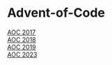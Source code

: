 # Advent-of-Code  
[AOC 2017](http://adventofcode.com/2017)       
[AOC 2018](http://adventofcode.com/2018)    
[AOC 2019](http://adventofcode.com/2019)    
[AOC 2023](http://adventofcode.com/2023) 
